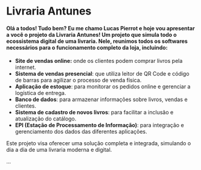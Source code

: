 # Livraria Antunes

#### Olá a todos! Tudo bem? Eu me chamo Lucas Pierrot e hoje vou apresentar a você o projeto da Livraria Antunes! Um projeto que simula todo o ecossistema digital de uma livraria. Nele, reunimos todos os softwares necessários para o funcionamento completo da loja, incluindo:

* **Site de vendas online:** onde os clientes podem comprar livros pela internet.
* **Sistema de vendas presencial**: que utiliza leitor de QR Code e código de barras para agilizar o processo de venda física.
* **Aplicação de estoque**: para monitorar os pedidos online e gerenciar a logística de entrega.
* **Banco de dados**: para armazenar informações sobre livros, vendas e clientes.
* **Sistema de cadastro de novos livros**: para facilitar a inclusão e atualização do catálogo.
* **EPI (Estação de Processamento de Informação)**: para integração e gerenciamento dos dados das diferentes aplicações.

Este projeto visa oferecer uma solução completa e integrada, simulando o dia a dia de uma livraria moderna e digital.

...
